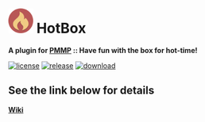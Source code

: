# <img src="./assets/icon/index.svg" height="50" width="50"> HotBox  
__A plugin for [PMMP](https://pmmp.io) :: Have fun with the box for hot-time!__  
  
[![license](https://img.shields.io/github/license/PresentKim/HotBox-PMMP.svg?label=License)](./LICENSE)
[![release](https://img.shields.io/github/release/PresentKim/HotBox-PMMP.svg?label=Release)](../../releases/latest)
[![download](https://img.shields.io/github/downloads/PresentKim/HotBox-PMMP/total.svg?label=Download)](../../releases/latest)
  
## See the link below for details  
[**Wiki**](../../wiki)  
